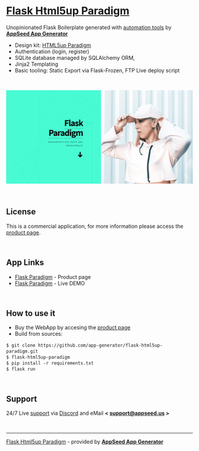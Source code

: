 ﻿# [Flask Html5up Paradigm](https://appseed.us/apps/flask-apps/flask-html5up-paradigm)

Unopinionated Flask Boilerplate generated with [automation tools](https://github.com/app-generator/developer-tools) by **[AppSeed App Generator](https://appseed.us/app-generator)**

- Design kit: [HTML5up Paradigm](https://html5up.net/paradigm-shift)
- Authentication (login, register)
- SQLite database managed by SQLAlchemy ORM,
- Jinja2 Templating
- Basic tooling: Static Export via Flask-Frozen, FTP Live deploy script

<br />

![Flask Html5up Paradigm - Gif animated intro.](https://github.com/app-generator/static/blob/master/products/flask-html5up-paradigm-intro.gif?raw=true)

<br />

## License

This is a commercial application, for more information please access the [product page](https://appseed.us/apps/flask-apps/flask-html5up-paradigm).

<br />

## App Links

- [Flask Paradigm](https://appseed.us/apps/flask-apps/flask-html5up-paradigm) - Product page
- [Flask Paradigm](https://flask-html5up-paradigm.appseed.us/) - Live DEMO

<br />

## How to use it

- Buy the WebApp by accesing the [product page](https://appseed.us/apps/flask-apps/flask-html5up-paradigm)
- Build from sources:

```
$ git clone https://github.com/app-generator/flask-html5up-paradigm.git
$ flask-html5up-paradigm
$ pip install -r requirements.txt 
$ flask run
```

<br />

## Support

24/7 Live [support](appseed.us/support) via [Discord](https://discord.gg/fZC6hup) and eMail **< support@appseed.us >**

<br />

---
[Flask Html5up Paradigm](https://appseed.us/apps/flask-apps/flask-html5up-paradigm) - provided by **[AppSeed App Generator](https://appseed.us/app-generator)**
